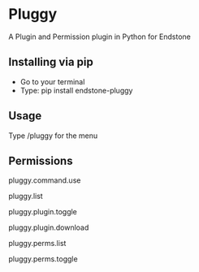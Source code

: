 # Pluggy
A Plugin and Permission plugin in Python for Endstone


## Installing via pip
- Go to your terminal 
- Type: pip install endstone-pluggy
## Usage
Type /pluggy for the menu

## Permissions

pluggy.command.use

pluggy.list

pluggy.plugin.toggle

pluggy.plugin.download

pluggy.perms.list

pluggy.perms.toggle
